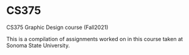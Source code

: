 # CS375
CS375 Graphic Design course (Fall2021)

This is a compilation of assignments worked on in this course taken at Sonoma State University.
